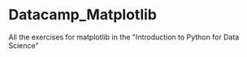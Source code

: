 # Datacamp_Matplotlib
All the exercises for matplotlib in the "Introduction to Python for Data Science" 
